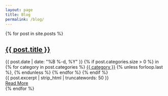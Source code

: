 ```yaml
---
layout: page
title: Blog
permalink: /blog/
---
```


<div class="posts">
  {% for post in site.posts %}
    <article class="post">
      <h2>
        <a href="{{ site.url }}{{ site.baseurl }}{{ post.url }}">{{ post.title }}</a>
      </h2>
      <div class="post-meta">
        <time datetime="{{ post.date | date_to_xmlschema }}">
          {{ post.date | date: "%B %-d, %Y" }}
        </time>
        {% if post.categories.size > 0 %}
          in
          {% for category in post.categories %}
            <a href="{{ site.url }}{{ site.baseurl }}/categories/#{{ category | slugify }}">{{ category }}</a>
            {% unless forloop.last %}, {% endunless %}
          {% endfor %}
        {% endif %}
      </div>
      <div class="post-excerpt">
        {{ post.excerpt | strip_html | truncatewords: 50 }}
      </div>
      <a href="{{ site.url }}{{ site.baseurl }}{{ post.url }}" class="read-more">Read More</a>
    </article>
  {% endfor %}
</div>
